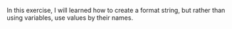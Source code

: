 In this exercise, I will learned how to create a format string, but rather than using variables, use values by their names.
